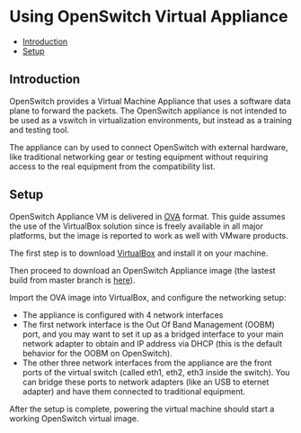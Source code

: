 # Using OpenSwitch Virtual Appliance

- [Introduction](#introduction)
- [Setup](#setup)

## Introduction

OpenSwitch provides a Virtual Machine Appliance that uses a software data plane to forward the packets. The OpenSwitch appliance is not intended to be used as a vswitch in virtualization environments, but instead as a training and testing tool.

The appliance can by used to connect OpenSwitch with external hardware, like traditional networking gear or testing equipment without requiring access to the real equipment from the compatibility list.

## Setup

OpenSwitch Appliance VM is delivered in [OVA](https://en.wikipedia.org/wiki/Open_Virtualization_Format) format. This guide assumes the use of the VirtualBox solution since is freely available in all major platforms, but the image is reported to work as well with VMware products.

The first step is to download [VirtualBox](https://www.virtualbox.org) and install it on your machine.

Then proceed to download an OpenSwitch Appliance image (the lastest build from master branch is [here](https://archive.openswitch.net/artifacts/periodic/master/latest/appliance/)).

Import the OVA image into VirtualBox, and configure the networking setup:
* The appliance is configured with 4 network interfaces
* The first network interface is the Out Of Band Management (OOBM) port, and you may want to set it up as a bridged interface to your main network adapter to obtain and IP address via DHCP (this is the default behavior for the OOBM on OpenSwitch).
* The other three network interfaces from the appliance are the front ports of the virtual switch (called eth1, eth2, eth3 inside the switch). You can bridge these ports to network adapters (like an USB to eternet adapter) and have them connected
to traditional equipment.

After the setup is complete, powering the virtual machine should start a working OpenSwitch virtual image.
